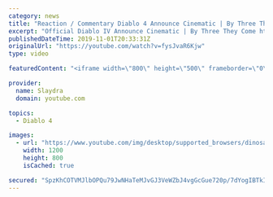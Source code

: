 ```yaml
---
category: news
title: "Reaction / Commentary Diablo 4 Announce Cinematic | By Three They Come  Thoughts on Diablo IV"
excerpt: "Official Diablo IV Announce Cinematic | By Three They Come https://www.youtube.com/watch?v=9bRWIdOMfro Diablo 4 ..."
publishedDateTime: 2019-11-01T20:33:31Z
originalUrl: "https://youtube.com/watch?v=fysJvaR6Kjw"
type: video

featuredContent: "<iframe width=\"800\" height=\"500\" frameborder=\"0\" src=\"https://www.youtube.com/embed/fysJvaR6Kjw\" allow=\"accelerometer; autoplay; encrypted-media; gyroscope; picture-in-picture\" allowfullscreen></iframe>"

provider:
  name: Slaydra
  domain: youtube.com

topics:
  - Diablo 4

images:
  - url: "https://www.youtube.com/img/desktop/supported_browsers/dinosaur.png"
    width: 1200
    height: 800
    isCached: true

secured: "SpzKhCOTVMJlbOPQu79JwNHaTeMJvGJ3VeWZbJ4vgGcGue720p/7dYogIBTkIoPDhtytee/A2wvjT+F2KyP3q0715aXih0SHTJi+XZb5WUWdd91rqr4IUYCWXGlymNe81hT2I89e7QoXXVowWgrn1Nm40kshEMyoONpoekogfoZrQ1OU/xzFbd8ZAKpMo4/KAMG5wOUpBdGTTJVT7pqLZVAwKjPjazwceF/EBuJarWECPDkCDv8a+fppzNxmJ3i+RKFz+JpajvTLzfFVyRw/aQmEnCjw2ejh99i7/38k/XUqfTPnGW+RmdtxJC8VL36esXv3KP754s3h7p0Sb+Sx5/6YYe8i+a3hsIcvSk9JCOYbzDS1jmla2k98iHkSmH7spYmguwX0ABq2hrzNrMBTzGs9TAHY9fQbzYsA4aUjlC8wVAKXI/pckpAbArD7ckDG;+15Q9DHK0I4jarsjTGIeNg=="
---
```


